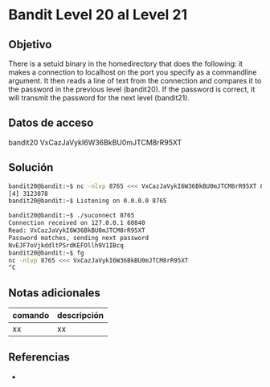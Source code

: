 # Bandit Level 20 al Level 21

## Objetivo
There is a setuid binary in the homedirectory that does the following: it makes a connection to localhost on the port you specify as a commandline argument. It then reads a line of text from the connection and compares it to the password in the previous level (bandit20). If the password is correct, it will transmit the password for the next level (bandit21).

## Datos de acceso
bandit20
VxCazJaVykI6W36BkBU0mJTCM8rR95XT

## Solución
```bash
bandit20@bandit:~$ nc -nlvp 8765 <<< VxCazJaVykI6W36BkBU0mJTCM8rR95XT &
[4] 3123078
bandit20@bandit:~$ Listening on 0.0.0.0 8765

bandit20@bandit:~$ ./suconnect 8765
Connection received on 127.0.0.1 60840
Read: VxCazJaVykI6W36BkBU0mJTCM8rR95XT
Password matches, sending next password
NvEJF7oVjkddltPSrdKEFOllh9V1IBcq
bandit20@bandit:~$ fg
nc -nlvp 8765 <<< VxCazJaVykI6W36BkBU0mJTCM8rR95XT
^C
```

## Notas adicionales
| comando | descripción |
| ------ | ------ |
| xx | xx |

## Referencias
- []()